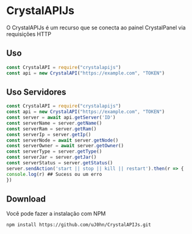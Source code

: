 
# CrystalAPIJs
O CrystalAPIJs é um recurso que se conecta ao painel CrystalPanel via requisições HTTP

## Uso
```js
const CrystalAPI = require("crystalapijs")
const api = new CrystalAPI("https://example.com", "TOKEN")
```
## Uso Servidores
```js
const CrystalAPI = require("crystalapijs")
const api = new CrystalAPI("https://example.com", "TOKEN")
const server = await api.getServer('ID')
const serverName = server.getName()
const serverRam = server.getRam()
const serverIp = server.getIp()
const serverNode = await server.getNode()
const serverOwner = await server.getOwner()
const serverType = server.getType()
const serverJar = server.getJar()
const serverStatus = server.getStatus()
server.sendAction('start || stop || kill || restart').then(r => {
console.log(r) ## Sucess ou um erro
})
```

## Download
Você pode fazer a instalação com NPM
```bash
npm install https://github.com/uJ0hn/CrystalAPIJs.git
```
